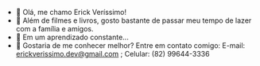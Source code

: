 - 👋 Olá, me chamo Erick Veríssimo!
- 🎈 Além de filmes e livros, gosto bastante de passar meu tempo de lazer com a família e amigos.
- 🌱 Em um aprendizado constante...
- 📲 Gostaria de me conhecer melhor? Entre em contato comigo:
   E-mail: erickverissimo.dev@gmail.com ; Celular: (82) 99644-3336

<!---
Erick-Verissim0/Erick-Verissim0 is a ✨ special ✨ repository because its `README.md` (this file) appears on your GitHub profile.
You can click the Preview link to take a look at your changes.
--->
